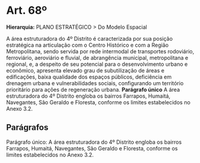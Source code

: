 # Art. 68º

**Hierarquia:** PLANO ESTRATÉGICO > Do Modelo Espacial

A área estruturadora do 4º Distrito é caracterizada por sua posição estratégica na articulação com o Centro Histórico e com a Região Metropolitana, sendo servida por rede intermodal de transportes rodoviário, ferroviário, aeroviário e fluvial, de abrangência municipal, metropolitana e regional, e, a despeito de seu potencial para o desenvolvimento urbano e econômico, apresenta elevado grau de subutilização de áreas e edificações, baixa qualidade dos espaços públicos, deficiência em drenagem urbana e vulnerabilidades sociais, configurando um território prioritário para ações de regeneração urbana.
**Parágrafo único** A área estruturadora do 4º Distrito engloba os bairros Farrapos, Humaitá, Navegantes, São Geraldo e Floresta, conforme os limites estabelecidos no Anexo 3.2.

## Parágrafos
Parágrafo único: A área estruturadora do 4º Distrito engloba os bairros Farrapos, Humaitá, Navegantes, São Geraldo e Floresta, conforme os limites estabelecidos no Anexo 3.2.




